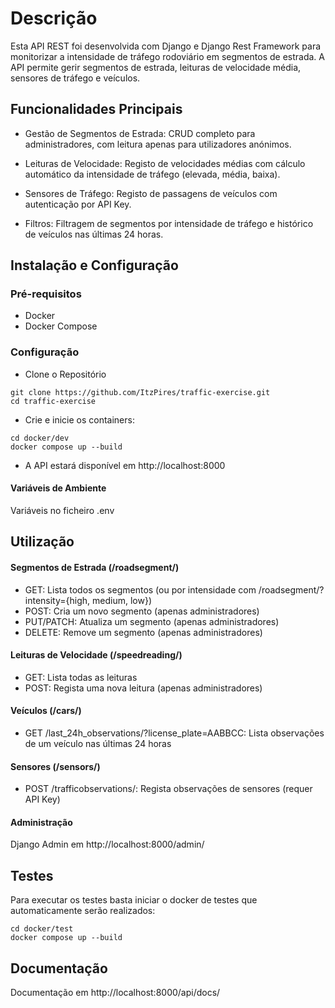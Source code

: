 # Descrição
Esta API REST foi desenvolvida com Django e Django Rest Framework para monitorizar a intensidade de tráfego rodoviário em segmentos de estrada. A API permite gerir segmentos de estrada, leituras de velocidade média, sensores de tráfego e veículos.

## Funcionalidades Principais
- Gestão de Segmentos de Estrada: CRUD completo para administradores, com leitura apenas para utilizadores anónimos.

- Leituras de Velocidade: Registo de velocidades médias com cálculo automático da intensidade de tráfego (elevada, média, baixa).

- Sensores de Tráfego: Registo de passagens de veículos com autenticação por API Key.

- Filtros: Filtragem de segmentos por intensidade de tráfego e histórico de veículos nas últimas 24 horas.

## Instalação e Configuração
### Pré-requisitos
- Docker
- Docker Compose

### Configuração
* Clone o Repositório
~~~
git clone https://github.com/ItzPires/traffic-exercise.git
cd traffic-exercise
~~~

* Crie e inicie os containers:

~~~
cd docker/dev
docker compose up --build
~~~

* A API estará disponível em http://localhost:8000

#### Variáveis de Ambiente
Variáveis no ficheiro .env

## Utilização
#### Segmentos de Estrada (/roadsegment/)
- GET: Lista todos os segmentos (ou por intensidade com /roadsegment/?intensity={high, medium, low})
- POST: Cria um novo segmento (apenas administradores)
- PUT/PATCH: Atualiza um segmento (apenas administradores)
- DELETE: Remove um segmento (apenas administradores)

#### Leituras de Velocidade (/speedreading/)
- GET: Lista todas as leituras
- POST: Regista uma nova leitura (apenas administradores)

#### Veículos (/cars/)
- GET /last_24h_observations/?license_plate=AABBCC: Lista observações de um veículo nas últimas 24 horas

#### Sensores (/sensors/)
- POST /trafficobservations/: Regista observações de sensores (requer API Key)

#### Administração
Django Admin em http://localhost:8000/admin/

## Testes
Para executar os testes basta iniciar o docker de testes que automaticamente serão realizados:
~~~
cd docker/test
docker compose up --build
~~~

## Documentação
Documentação em http://localhost:8000/api/docs/

